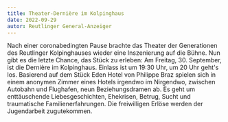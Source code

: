 ```yaml
---
title: Theater-Dernière im Kolpinghaus
date: 2022-09-29
autor: Reutlinger General-Anzeiger
---
```


<!--mehr-->

Nach einer coronabedingten Pause brachte das Theater der Generationen des Reutlinger Kolpinghauses wieder eine Inszenierung auf die Bühne. Nun gibt es die letzte Chance, das Stück zu erleben: Am Freitag, 30. September, ist die Dernière im Kolpinghaus. Einlass ist um 19:30 Uhr, um 20 Uhr geht's los. Basierend auf dem Stück Eden Hotel von Philippe Braz spielen sich in einem anonymen Zimmer eines Hotels irgendwo im Nirgendwo, zwischen Autobahn und Flughafen, neun Beziehungsdramen ab. Es geht um enttäuschende Liebesgeschichten, Ehekrisen, Betrug, Sucht und traumatische Familienerfahrungen. Die freiwilligen Erlöse werden der Jugendarbeit zugutekommen. 
